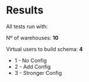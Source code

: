 # Results

All tests run with:

Nº of warehouses: **10**

Virtual users to build schema: **4**

- 1 - No Config
- 2 - Add Config
- 3 - Stronger Config
